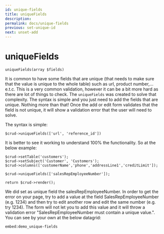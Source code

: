 ```yaml
---
id: unique-fields
title: uniqueFields
description: 
permalink: docs/unique-fields
previous: set-unique-id
next: unset-add
---
```


# uniqueFields


<pre><code class="language-php">uniqueFields(array $fields)</code></pre>
It is common to have some fields that are unique (that needs to make sure that the value is unique to the whole table) such as url, product number,... e.t.c. This is a very common validation, however it can be a bit more hard as there are lot of things to check. The <code>uniqueFields</code> was created to solve that complexity. The syntax is simple and you just need to add the fields that are unique. Nothing more than that! Once the add or edit form validates that the field is not unique, it will show a validation error that the user will need to solve.

The syntax is simple:
<pre><code class="language-php">$crud->uniqueFields(['url', 'reference_id'])</code></pre>

It is better to see it working to understand 100% the functionality. So at the below example:
<pre><code class="language-php">$crud->setTable('customers');
$crud->setSubject('Customer', 'Customers');
$crud->columns(['customerName','phone','addressLine1','creditLimit']);

$crud->uniqueFields(['salesRepEmployeeNumber']);

return $crud->render();</code></pre>

We did set as unique field the salesRepEmployeeNumber. In order to get the error on your page, try to add a value at the field SalesRepEmployeeNumber (e.g. 1234) and then try to edit another row and edit the same number (e.g. try 1234). The form will not let you to add this value and it will throw a validation error "SalesRepEmployeeNumber must contain a unique value.". You can see by your own at the below datagrid:

`embed:demo_unique-fields`